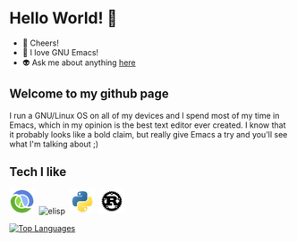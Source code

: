 # Hello World! :ship:

- :beer: Cheers!
- :ox: I love GNU Emacs!
- :alien: Ask me about anything [here](https://github.com/KiwiB0y/KiwiB0y/issues)

## Welcome to my github page

I run a GNU/Linux OS on all of my devices and I spend most of my time in Emacs,
which in my opinion is the best text editor ever created. I know that it probably
looks like a bold claim, but really give Emacs a try and you'll see what I'm
talking about ;)

## Tech I like
<div>
	<img src="https://github.com/devicons/devicon/blob/master/icons/clojure/clojure-original.svg" title="Clojure" alt="clj" width="45" height="45"/>&nbsp;
	<img src="https://www.gnu.org/software/emacs/images/emacs.png" title="Emacs" alt="elisp" width="45" height="45"/>&nbsp;
	<img src="https://github.com/devicons/devicon/blob/master/icons/python/python-original.svg" title="Python" alt="python" width="45" height="45"/>&nbsp;
	<img src="https://github.com/devicons/devicon/blob/master/icons/rust/rust-plain.svg" title="Rust" alt="rust" width="45" height="45"/>&nbsp;
</div>

[![Top Languages](https://github-readme-stats.vercel.app/api/top-langs/?username=KiwiB0y&layout=compact&show_icons=true&theme=chartreuse-dark)](https://github.com/anuraghazra/github-readme-stats)
